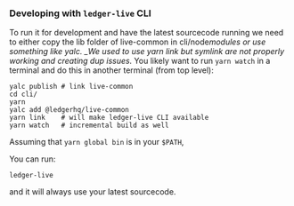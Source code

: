 ### Developing with `ledger-live` CLI

To run it for development and have the latest sourcecode running we need to either copy the lib folder of live-common in cli/node*modules or use something like yalc. \_We used to use yarn link but symlink are not properly working and creating dup issues.*
You likely want to run `yarn watch` in a terminal and do this in another terminal (from top level):

```
yalc publish # link live-common
cd cli/
yarn
yalc add @ledgerhq/live-common
yarn link    # will make ledger-live CLI available
yarn watch   # incremental build as well
```

Assuming that `yarn global bin` is in your `$PATH`,

You can run:

```
ledger-live
```

and it will always use your latest sourcecode.
